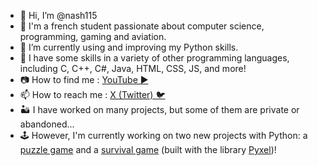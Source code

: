 - 👋 Hi, I’m @nash115
- 📖 I'm a french student passionate about computer science, programming, gaming and aviation.
- 🐍 I’m currently using and improving my Python skills.
- 🌱 I have some skills in a variety of other programming languages, including C, C++, C#, Java, HTML, CSS, JS, and more!
- 📷 How to find me : [YouTube ▶️](https://www.youtube.com/@Nash115)
- 📫 How to reach me : [X (Twitter) 🐦](https://twitter.com/Nash1151)
- 🏜️ I have worked on many projects, but some of them are private or abandoned...
- 🕹️ However, I'm currently working on two new projects with Python: a [puzzle game](https://github.com/Nash115/The_overflowing_void) and a [survival game](https://github.com/Nash115/Surviving_the_fire) (built with the library [Pyxel](https://github.com/kitao/pyxel))!
